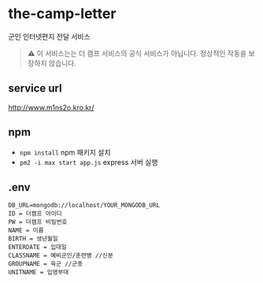 # the-camp-letter
군인 인터넷편지 전달 서비스
> :warning: 이 서비스는는 더 캠프 서비스의 공식 서비스가 아닙니다. 정상적인 작동을 보장하지 않습니다.


## service url
http://www.m1ns2o.kro.kr/

## npm

<!-- - ```npm install``` npm 패키지 설치
- ```npm run serve``` vue.js front 실행 -->

- `npm install` npm 패키지 설치
- `pm2 -i max start app.js` express 서버 실행

## .env

```
DB_URL=mongodb://localhost/YOUR_MONGODB_URL
ID = 더캠프 아이디
PW = 더캠프 비밀번호
NAME = 이름
BIRTH = 생년월일
ENTERDATE = 입대일
CLASSNAME = 예비군인/훈련병 //신분
GROUPNAME = 육군 //군종
UNITNAME = 입영부대
```
